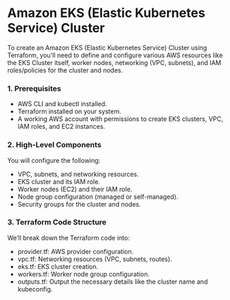# Amazon EKS (Elastic Kubernetes Service) Cluster
To create an Amazon EKS (Elastic Kubernetes Service) Cluster using Terraform, you'll need to define and configure various AWS resources like the EKS Cluster itself, worker nodes, networking (VPC, subnets), and IAM roles/policies for the cluster and nodes.

### 1. Prerequisites
- AWS CLI and kubectl installed.
- Terraform installed on your system.
- A working AWS account with permissions to create EKS clusters, VPC, IAM roles, and EC2 instances.

### 2. High-Level Components
You will configure the following:
- VPC, subnets, and networking resources.
- EKS cluster and its IAM role.
- Worker nodes (EC2) and their IAM role.
- Node group configuration (managed or self-managed).
- Security groups for the cluster and nodes.
  
### 3. Terraform Code Structure
We’ll break down the Terraform code into:
- provider.tf: AWS provider configuration.
- vpc.tf: Networking resources (VPC, subnets, routes).
- eks.tf: EKS cluster creation.
- workers.tf: Worker node group configuration.
- outputs.tf: Output the necessary details like the cluster name and kubeconfig.
